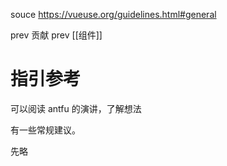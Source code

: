 souce https://vueuse.org/guidelines.html#general

prev 贡献
prev [[组件]]

# 指引参考

可以阅读 antfu 的演讲，了解想法

有一些常规建议。

先略

